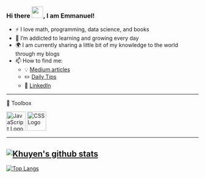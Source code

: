 ### Hi there <img src="https://raw.githubusercontent.com/MartinHeinz/MartinHeinz/master/wave.gif" width="30px">, I am Emmanuel!

<!--![Twitter Follow](https://img.shields.io/twitter/follow/<your_twitter_username>?style=social)-->

- :zap: I love math, programming, data science, and books
- 🌱 I’m addicted to learning and growing every day
- :earth_africa: I am currently sharing a little bit of my knowledge to the world through my blogs
- 📫 How to find me: 
  - :bulb: [Medium articles](https://medium.com/@khuyentran1476)
  - :pencil2: [Daily Tips](https://mathdatasimplified.com/)
  - :office: [LinkedIn](https://www.linkedin.com/in/khuyen-tran-1ab926151/)
---

🧰 Toolbox

<img src="https://cdn.worldvectorlogo.com/logos/javascript.svg" alt="JavaScript Logo" width="50" height="50"/> <img src="https://cdn.worldvectorlogo.com/logos/css3.svg" alt="CSS Logo" width="50" height="50"/>

---
[![Khuyen's github stats](https://github-readme-stats.vercel.app/api?username=goddfather&count_private=true&show_icons=true&theme=radical&hide_rank=false)](https://github.com/anuraghazra/github-readme-stats)
---
[![Top Langs](https://github-readme-stats.vercel.app/api/top-langs/?username=goddfatherr)](https://github.com/anuraghazra/github-readme-stats)




<!--
**goddfatherr/goddfatherr** is a ✨ _special_ ✨ repository because its `README.md` (this file) appears on your GitHub profile.

Here are some ideas to get you started:

- 🔭 I’m currently working on ...
- 🌱 I’m currently learning ...
- 👯 I’m looking to collaborate on ...
- 🤔 I’m looking for help with ...
- 💬 Ask me about ...
- 📫 How to reach me: ...
- 😄 Pronouns: ...
- ⚡ Fun fact: ...
-->
